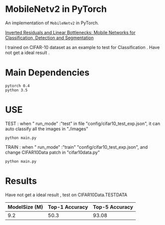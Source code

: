 # MobileNetv2 in PyTorch

An implementation of `MobileNetv2` in PyTorch. 

[Inverted Residuals and Linear Bottlenecks: Mobile Networks for Classification, Detection and Segmentation](https://arxiv.org/abs/1801.04381) 

I trained on CIFAR-10 dataset as an example to test for Classification . Have not get a ideal result .

# Main Dependencies

   ```
   pytorch 0.4
   python 3.5
 
   ```

# USE

  TEST : when " run_mode" :"test"  in file "config/cifar10_test_exp.json", it can auto classify all the images in "./images"
  ```
  python main.py
  
  ```

  TRAIN : when " run_mode" :"train" "config/cifar10_test_exp.json", and change CIFAR10Data patch in "cifar10data.py"

  ```
  python main.py
  
  ```
  
# Results

 Have not get a ideal result , test on CIFAR10Data.TESTDATA  
 
| ModelSize (M) | Top-1 Accuracy| Top-5 Accuracy|
|---------------|---------------|---------------|
|9.2            |50.3           |93.08          |

